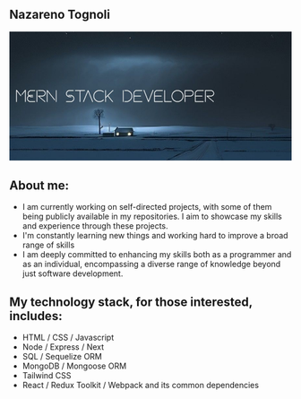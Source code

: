 ## Nazareno Tognoli
<img src="here2.jpg"></img>
## About me:
- I am currently working on self-directed projects, with some of them being publicly available in my repositories. I aim to showcase my skills and experience through these projects.
- I'm constantly learning new things and working hard to improve a broad range of skills
- I am deeply committed to enhancing my skills both as a programmer and as an individual, encompassing a diverse range of knowledge beyond just software development.
## My technology stack, for those interested, includes:
- HTML / CSS / Javascript
- Node / Express / Next
- SQL / Sequelize ORM
- MongoDB / Mongoose ORM
- Tailwind CSS
- React / Redux Toolkit / Webpack and its common dependencies
